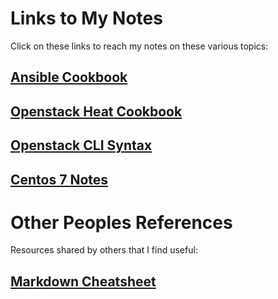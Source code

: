 # Links to My Notes
Click on these links to reach my notes on these various topics:

## [Ansible Cookbook](https://github.com/ejordangottlieb/notes/blob/master/ansible/README.md)
## [Openstack Heat Cookbook](https://github.com/ejordangottlieb/notes/blob/master/heat/README.md)
## [Openstack CLI Syntax](https://github.com/ejordangottlieb/notes/blob/master/ostackshell/README.md)
## [Centos 7 Notes](https://github.com/ejordangottlieb/notes/blob/master/linux/centos/README.md)

# Other Peoples References
Resources shared by others that I find useful:
## [Markdown Cheatsheet](https://github.com/adam-p/markdown-here/wiki/Markdown-Cheatsheet)
